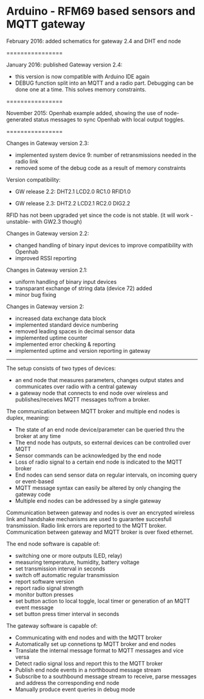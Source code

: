 Arduino - RFM69 based sensors and MQTT gateway 
================

February 2016: added schematics for gateway 2.4 and DHT end node

================

January 2016: published Gateway version 2.4:
- this version is now compatible with Arduino IDE again
- DEBUG function split into an MQTT and a radio part. Debugging can be done one at a time. This solves memory constraints.

================

November 2015: Openhab example added, showing the use of node-generated status messages to sync Openhab with local output toggles. 

================

Changes in Gateway version 2.3:
- implemented system device 9: number of retransmissions needed in the radio link
- removed some of the debug code as a result of memory constraints

Version compatibility:

- GW release	2.2:	DHT2.1		LCD2.0		RC1.0		RFID1.0

- GW release	2.3:	DHT2.2		LCD2.1		RC2.0   DIG2.2	


RFID has not been upgraded yet since the code is not stable. (it will work -unstable- with GW2.3 though)

Changes in Gateway version 2.2:
- changed handling of binary input devices to improve compatibility with Openhab
- improved RSSI reporting


Changes in Gateway version 2.1:
- uniform handling of binary input devices
- transparant exchange of string data (device 72) added
- minor bug fixing

Changes in Gateway version 2:
- increased data exchange data block
- implemented standard device numbering
- removed leading spaces in decimal sensor data
- implemented uptime counter
- implemented error checking & reporting
- implemented uptime and version reporting in gateway

____________________________________________________________________________________________________________________
The setup consists of two types of devices:

- an end node that measures parameters, changes output states and communicates over radio with a central gateway
- a gateway node that connects to end node over wireless and publishes/receives MQTT messages to/from a broker.

The communication between MQTT broker and multiple end nodes is duplex, meaning:
- The state of an end node device/parameter can be queried thru the broker at any time
- The end node has outputs, so external devices can be controlled over MQTT
- Sensor commands can be acknowledged by the end node
- Loss of radio signal to a certain end node is indicated to the MQTT broker
- End nodes can send sensor data on regular intervals, on incoming query or event-based
- MQTT message syntax can easily be altered by only changing the gateway code
- Multiple end nodes can be addressed by a single gateway

Communication between gateway and nodes is over an encrypted wireless link and handshake mechanisms are used to guarantee succesfull transmission. Radio link errors are reported to the MQTT broker.
Communication between gateway and MQTT broker is over fixed ethernet.

The end node software is capable of:
- switching one or more outputs (LED, relay)
- measuring temperature, humidity, battery voltage
- set transmission interval in seconds
- switch off automatic regular transmission
- report software version
- report radio signal strength
- monitor button presses 
- set button action to local toggle, local timer or generation of an MQTT event message
- set button press timer interval in seconds

The gateway software is capable of:
- Communicating with end nodes and with the MQTT broker
- Automatically set up connetions tp MQTT broker and end nodes
- Translate the internal message format to MQTT messages and vice versa
- Detect radio signal loss and report this to the MQTT broker
- Publish end node events in a northbound message stream
- Subscribe to a southbound message stream to receive, parse messages and address the corresponding end node
- Manually produce event queries in debug mode

